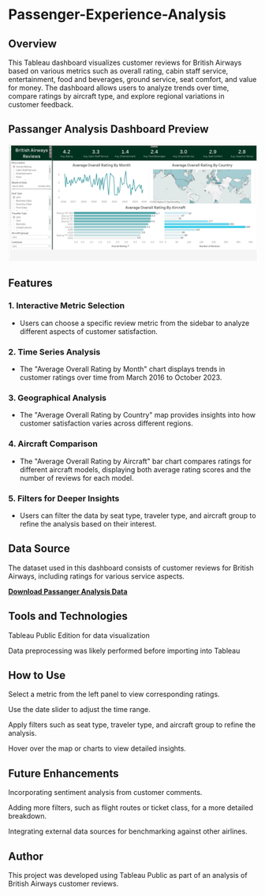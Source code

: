 # Passenger-Experience-Analysis

## Overview

This Tableau dashboard visualizes customer reviews for British Airways based on various metrics such as overall rating, cabin staff service, entertainment, food and beverages, ground service, seat comfort, and value for money. The dashboard allows users to analyze trends over time, compare ratings by aircraft type, and explore regional variations in customer feedback.

## Passanger Analysis Dashboard Preview
![Passanger Analysis Preview](https://github.com/Durai-Murugan-DA/Passenger-Experience-Analysis/blob/7ee590babafa72c10f2c56dc2ab29122c166c51f/Dashboard.png)
## Features

### 1. Interactive Metric Selection

  - Users can choose a specific review metric from the sidebar to analyze different aspects of customer satisfaction.

### 2. Time Series Analysis

  - The "Average Overall Rating by Month" chart displays trends in customer ratings over time from March 2016 to October 2023.

### 3. Geographical Analysis

  - The "Average Overall Rating by Country" map provides insights into how customer satisfaction varies across different regions.

### 4. Aircraft Comparison

  - The "Average Overall Rating by Aircraft" bar chart compares ratings for different aircraft models, displaying both average rating scores and the number of reviews for each model.

### 5. Filters for Deeper Insights

  - Users can filter the data by seat type, traveler type, and aircraft group to refine the analysis based on their interest.

## Data Source

The dataset used in this dashboard consists of customer reviews for British Airways, including ratings for various service aspects.

 **[Download Passanger Analysis Data](https://github.com/Durai-Murugan-DA/HR-Analytics-Presence-Insights/blob/7fc205dd5cf578f98fc7ad50cc4d16acba3970b4/Added%20HR%20Analytics%20Data%20Source)**

## Tools and Technologies

Tableau Public Edition for data visualization

Data preprocessing was likely performed before importing into Tableau

## How to Use

Select a metric from the left panel to view corresponding ratings.

Use the date slider to adjust the time range.

Apply filters such as seat type, traveler type, and aircraft group to refine the analysis.

Hover over the map or charts to view detailed insights.

## Future Enhancements

Incorporating sentiment analysis from customer comments.

Adding more filters, such as flight routes or ticket class, for a more detailed breakdown.

Integrating external data sources for benchmarking against other airlines.

## Author

This project was developed using Tableau Public as part of an analysis of British Airways customer reviews.
